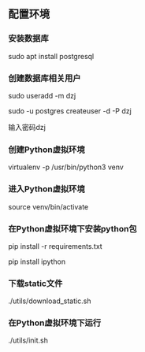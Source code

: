## 配置环境
### 安装数据库
sudo apt install postgresql

### 创建数据库相关用户
sudo useradd -m dzj

sudo -u postgres createuser -d -P dzj

输入密码dzj

### 创建Python虚拟环境
virtualenv -p /usr/bin/python3 venv

### 进入Python虚拟环境
source venv/bin/activate

### 在Python虚拟环境下安装python包
pip install -r requirements.txt

pip install ipython

### 下载static文件
./utils/download_static.sh

### 在Python虚拟环境下运行
./utils/init.sh
